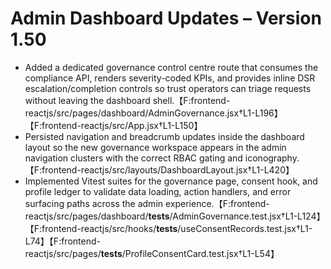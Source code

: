 # Admin Dashboard Updates – Version 1.50

- Added a dedicated governance control centre route that consumes the compliance API, renders severity-coded KPIs, and provides inline DSR escalation/completion controls so trust operators can triage requests without leaving the dashboard shell.【F:frontend-reactjs/src/pages/dashboard/AdminGovernance.jsx†L1-L196】【F:frontend-reactjs/src/App.jsx†L1-L150】
- Persisted navigation and breadcrumb updates inside the dashboard layout so the new governance workspace appears in the admin navigation clusters with the correct RBAC gating and iconography.【F:frontend-reactjs/src/layouts/DashboardLayout.jsx†L1-L420】
- Implemented Vitest suites for the governance page, consent hook, and profile ledger to validate data loading, action handlers, and error surfacing paths across the admin experience.【F:frontend-reactjs/src/pages/dashboard/__tests__/AdminGovernance.test.jsx†L1-L124】【F:frontend-reactjs/src/hooks/__tests__/useConsentRecords.test.jsx†L1-L74】【F:frontend-reactjs/src/pages/__tests__/ProfileConsentCard.test.jsx†L1-L54】
